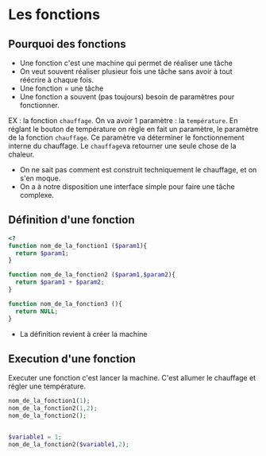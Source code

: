 # Les fonctions

## Pourquoi des fonctions

- Une fonction c'est une machine qui permet de réaliser une tâche
- On veut souvent réaliser plusieur fois une tâche sans avoir à tout réécrire à chaque fois.
- Une fonction = une tâche
- Une fonction a souvent (pas toujours) besoin de paramètres pour fonctionner.

EX : la fonction `chauffage`. On va avoir 1 paramètre : la `température`. En réglant le bouton de température on règle en fait un paramètre, le paramètre de la fonction `chauffage`. Ce paramètre va déterminer le fonctionnement interne du chauffage. Le `chauffage`va retourner une seule chose de la chaleur.

- On ne sait pas comment est construit techniquement le chauffage, et on s'en moque.
- On a à notre disposition une interface simple pour faire une tâche complexe.


## Définition d'une fonction

```php
<?
function nom_de_la_fonction1 ($param1){
  return $param1;
}

function nom_de_la_fonction2 ($param1,$param2){
  return $param1 + $param2;
}

function nom_de_la_fonction3 (){
  return NULL;
}
```
- La définition revient à créer la machine

## Execution d'une fonction

Executer une fonction c'est lancer la machine. C'est allumer le chauffage et régler une température.


```php
nom_de_la_fonction1(1);
nom_de_la_fonction2(1,2);
nom_de_la_fonction2();


$variable1 = 1;
nom_de_la_fonction2($variable1,2);

```
